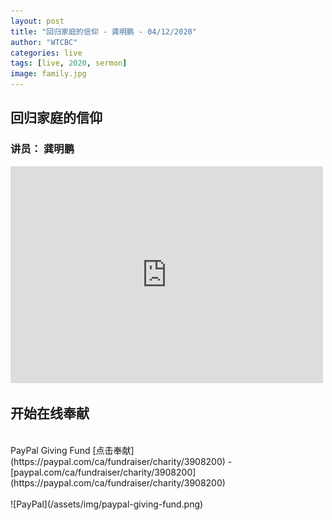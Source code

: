 ```yaml
---
layout: post
title: "回归家庭的信仰 - 龚明鹏 - 04/12/2020"
author: "WTCBC"
categories: live
tags: [live, 2020, sermon]
image: family.jpg
---
```


## 回归家庭的信仰

### 讲员： 龚明鹏

<iframe src="https://www.facebook.com/plugins/post.php?href=https%3A%2F%2Fwww.facebook.com%2Fwestcbc%2Fvideos%2F589407361650646%2F&width=500&show_text=true&appId=377664742243645&height=347" width="500" height="347" style="border:none;overflow:hidden" scrolling="no" frameborder="0" allowTransparency="true" allow="encrypted-media"></iframe>

## 开始在线奉献
<br/>
PayPal Giving Fund [点击奉献](https://paypal.com/ca/fundraiser/charity/3908200) - [paypal.com/ca/fundraiser/charity/3908200](https://paypal.com/ca/fundraiser/charity/3908200)
<br/>
<br/>
![PayPal](/assets/img/paypal-giving-fund.png)
